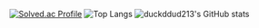 [![Solved.ac Profile](http://mazassumnida.wtf/api/generate_badge?boj=duckddud213)](https://solved.ac/duckddud213)
![Top Langs](https://github-readme-stats.vercel.app/api/top-langs/?username=duckddud213&layout=compact&theme=onedark)
![duckddud213's GitHub stats](https://github-readme-stats.vercel.app/api?username=duckddud213&show_icons=true&theme=radical)
